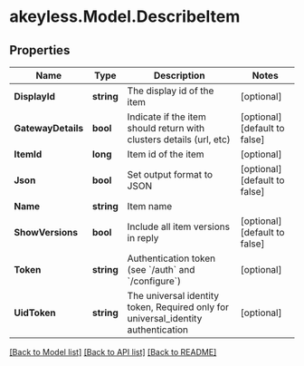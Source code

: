 # akeyless.Model.DescribeItem

## Properties

Name | Type | Description | Notes
------------ | ------------- | ------------- | -------------
**DisplayId** | **string** | The display id of the item | [optional] 
**GatewayDetails** | **bool** | Indicate if the item should return with clusters details (url, etc) | [optional] [default to false]
**ItemId** | **long** | Item id of the item | [optional] 
**Json** | **bool** | Set output format to JSON | [optional] [default to false]
**Name** | **string** | Item name | 
**ShowVersions** | **bool** | Include all item versions in reply | [optional] [default to false]
**Token** | **string** | Authentication token (see &#x60;/auth&#x60; and &#x60;/configure&#x60;) | [optional] 
**UidToken** | **string** | The universal identity token, Required only for universal_identity authentication | [optional] 

[[Back to Model list]](../README.md#documentation-for-models) [[Back to API list]](../README.md#documentation-for-api-endpoints) [[Back to README]](../README.md)

